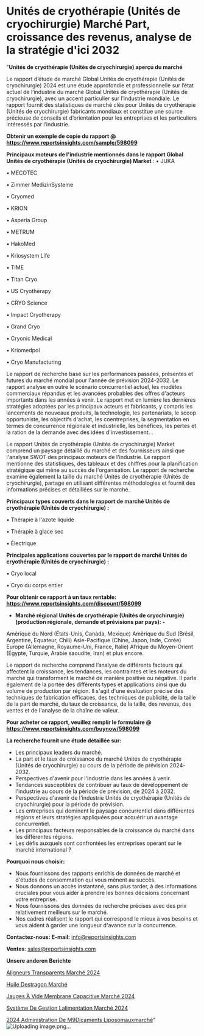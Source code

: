 # Unités de cryothérapie (Unités de cryochirurgie) Marché Part, croissance des revenus, analyse de la stratégie d'ici 2032

"<strong>Unités de cryothérapie (Unités de cryochirurgie) aperçu du marché</strong>

Le rapport d’étude de marché Global Unités de cryothérapie (Unités de cryochirurgie) 2024 est une étude approfondie et professionnelle sur l’état actuel de l’industrie du marché Global Unités de cryothérapie (Unités de cryochirurgie), avec un accent particulier sur l’industrie mondiale. Le rapport fournit des statistiques de marché clés pour Unités de cryothérapie (Unités de cryochirurgie) fabricants mondiaux et constitue une source précieuse de conseils et d’orientation pour les entreprises et les particuliers intéressés par l’industrie.

<strong>Obtenir un exemple de copie du rapport @ <a href=https://www.reportsinsights.com/sample/598099>https://www.reportsinsights.com/sample/598099</a></strong>

<strong>Principaux moteurs de l'industrie mentionnés dans le rapport Global Unités de cryothérapie (Unités de cryochirurgie) Market</strong> :
• JUKA

• MECOTEC

• Zimmer MedizinSysteme

• Cryomed

• KRION

• Asperia Group

• METRUM

• HakoMed

• Kriosystem Life

• TIME

• Titan Cryo

• US Cryotherapy

• CRYO Science

• Impact Cryotherapy

• Grand Cryo

• Cryonic Medical

• Kriomedpol

• Cryo Manufacturing

Le rapport de recherche basé sur les performances passées, présentes et futures du marché mondial pour l'année de prévision 2024-2032. Le rapport analyse en outre le scénario concurrentiel actuel, les modèles commerciaux répandus et les avancées probables des offres d'acteurs importants dans les années à venir. Le rapport met en lumière les dernières stratégies adoptées par les principaux acteurs et fabricants, y compris les lancements de nouveaux produits, la technologie, les partenariats, le scoop opportuniste, les objectifs d'achat, les coentreprises, la segmentation en termes de concurrence régionale et industrielle, les bénéfices, les pertes et la ration de la demande avec des idées d'investissement. .

Le rapport Unités de cryothérapie (Unités de cryochirurgie) Market comprend un paysage détaillé du marché et des fournisseurs ainsi que l'analyse SWOT des principaux moteurs de l'industrie. Le rapport mentionne des statistiques, des tableaux et des chiffres pour la planification stratégique qui mène au succès de l'organisation. Le rapport de recherche examine également la taille du marché Unités de cryothérapie (Unités de cryochirurgie), partage en utilisant différentes méthodologies et fournit des informations précises et détaillées sur le marché.

<strong>Principaux types couverts dans le rapport de marché Unités de cryothérapie (Unités de cryochirurgie) :</strong>

• Thérapie à l'azote liquide

• Thérapie à glace sec

• Électrique

<strong>Principales applications couvertes par le rapport de marché Unités de cryothérapie (Unités de cryochirurgie) :</strong>

• Cryo local

• Cryo du corps entier

<strong>Pour obtenir ce rapport à un taux rentable: <a href=https://www.reportsinsights.com/discount/598099>https://www.reportsinsights.com/discount/598099</a></strong>
<ul>
  <li><strong>Marché régional Unités de cryothérapie (Unités de cryochirurgie) (production régionale, demande et prévisions par pays): -</strong></li>
</ul>
Amérique du Nord (États-Unis, Canada, Mexique)
Amérique du Sud (Brésil, Argentine, Equateur, Chili)
Asie-Pacifique (Chine, Japon, Inde, Corée)
Europe (Allemagne, Royaume-Uni, France, Italie)
Afrique du Moyen-Orient (Égypte, Turquie, Arabie saoudite, Iran) et plus encore.

Le rapport de recherche comprend l’analyse de différents facteurs qui affectent la croissance, les tendances, les contraintes et les moteurs du marché qui transforment le marché de manière positive ou négative. Il parle également de la portée des différents types et applications ainsi que du volume de production par région. Il s'agit d'une évaluation précise des techniques de fabrication efficaces, des techniques de publicité, de la taille de la part de marché, du taux de croissance, de la taille, des revenus, des ventes et de l'analyse de la chaîne de valeur.

<strong>Pour acheter ce rapport, veuillez remplir le formulaire @   <a href=https://www.reportsinsights.com/buynow/598099>https://www.reportsinsights.com/buynow/598099</a></strong>

<strong>La recherche fournit une étude détaillée sur:</strong>
<ul>
  <li>Les principaux leaders du marché.</li>
  <li>La part et le taux de croissance du marché Unités de cryothérapie (Unités de cryochirurgie) au cours de la période de prévision 2024-2032.</li>
  <li>Perspectives d'avenir pour l'industrie dans les années à venir.</li>
  <li>Tendances susceptibles de contribuer au taux de développement de l'industrie au cours de la période de prévision, de 2024 à 2032.</li>
  <li>Perspectives d'avenir de l'industrie Unités de cryothérapie (Unités de cryochirurgie) pour la période de prévision.</li>
  <li>Les entreprises qui dominent le paysage concurrentiel dans différentes régions et leurs stratégies appliquées pour acquérir un avantage concurrentiel.</li>
  <li>Les principaux facteurs responsables de la croissance du marché dans les différentes régions.</li>
  <li>Les défis auxquels sont confrontées les entreprises opérant sur le marché international ?</li>
</ul>
<strong>Pourquoi nous choisir:</strong>
<ul>
  <li>Nous fournissons des rapports enrichis de données de marché et d'études de consommation qui vous mènent au succès.</li>
  <li>Nous donnons un accès instantané, sans plus tarder, à des informations cruciales pour vous aider à prendre les bonnes décisions concernant votre entreprise.</li>
  <li>Nous fournissons des données de recherche précises avec des prix relativement meilleurs sur le marché.</li>
  <li>Nos cadres réalisent le rapport qui correspond le mieux à vos besoins et vous aident à garder une longueur d'avance sur la concurrence.</li>
</ul>
<strong>Contactez-nous:
</strong><strong>E-mail:</strong> <a href=mailto:info@reportsinsights.com>info@reportsinsights.com</a>

<strong>Ventes</strong>: <a href=mailto:sales@reportsinsights.com>sales@reportsinsights.com</a>

<strong>Unsere anderen Berichte</strong>

<a href=https://www.linkedin.com/pulse/aligneurs-transparents-marché-acteurs-clés-et-leurs-lvaxc/>Aligneurs Transparents Marché 2024</a>

<a href=https://www.linkedin.com/pulse/huile-destragon-march%C3%A9-rapport-2024-nouvelles-u8wbc/>Huile Destragon Marché</a>

<a href=https://www.linkedin.com/pulse/jauges-à-vide-membrane-capacitive-marché-2024-shxjc/>Jauges À Vide Membrane Capacitive Marché 2024</a>

<a href=https://www.linkedin.com/pulse/système-de-gestion-lalimentation-marché-acteurs-dzgec/>Système De Gestion Lalimentation Marché 2024</a>

<a href=https://www.linkedin.com/pulse/2024-administration-de-m%C3%A9dicaments-liposomauxmarch%C3%A9-ygmmc/>2024 Administration De M9Dicaments Liposomauxmarché</a>"
![Uploading image.png…]()
